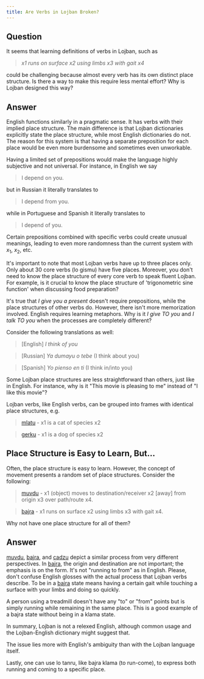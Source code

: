 ```yaml
---
title: Are Verbs in Lojban Broken?
---
```


<div class="lojbo simple_blockquotes"></div>

## Question

It seems that learning definitions of verbs in Lojban, such as

> *x1 runs on surface x2 using limbs x3 with gait x4*

could be challenging because almost every verb has its own distinct place structure. Is there a way to make this require less mental effort? Why is Lojban designed this way?

## Answer

English functions similarly in a pragmatic sense. It has verbs with their implied place structure. The main difference is that Lojban dictionaries explicitly state the place structure, while most English dictionaries do not. The reason for this system is that having a separate preposition for each place would be even more burdensome and sometimes even unworkable. 

Having a limited set of prepositions would make the language highly subjective and not universal. For instance, in English we say

> I depend on you.

but in Russian it literally translates to

> I depend from you.

while in Portuguese and Spanish it literally translates to

> I depend of you.

Certain prepositions combined with specific verbs could create unusual meanings, leading to even more randomness than the current system with $x_1$, $x_2$, etc.

It's important to note that most Lojban verbs have up to three places only. Only about 30 core verbs (lo gismu) have five places. Moreover, you don't need to know the place structure of every core verb to speak fluent Lojban. For example, is it crucial to know the place structure of 'trigonometric sine function' when discussing food preparation?

It's true that _I give you a present_ doesn't require prepositions, while the place structures of other verbs do. However, there isn't more memorization involved. English requires learning metaphors. Why is it _I give TO you_ and _I talk TO you_ when the processes are completely different?

Consider the following translations as well:

> [English] *I think of you*

> [Russian] *Ya dumayu o tebe* (I think about you)

> [Spanish] *Yo pienso en ti* (I think in/into you)

Some Lojban place structures are less straightforward than others, just like in English. For instance, why is it "This movie is pleasing to me" instead of "I like this movie"?

Lojban verbs, like English verbs, can be grouped into frames with identical place structures, e.g.

> <a href="https://la-lojban.github.io/sutysisku/lojban/#seskari=cnano&sisku=mlatu&bangu=en&versio=masno">mlatu</a> - x1 is a cat of species x2

> <a href="https://la-lojban.github.io/sutysisku/lojban/#seskari=cnano&sisku=gerku&bangu=en&versio=masno">gerku</a> - x1 is a dog of species x2

## Place Structure is Easy to Learn, But...

Often, the place structure is easy to learn. However, the concept of movement presents a random set of place structures. Consider the following:

> <a href="https://la-lojban.github.io/sutysisku/lojban/#seskari=cnano&sisku=muvdu&bangu=en&versio=masno">muvdu</a> - x1 (object) moves to destination/receiver x2 [away] from origin x3 over path/route x4.

> <a href="https://la-lojban.github.io/sutysisku/lojban/#seskari=cnano&sisku=bajra&bangu=en&versio=masno">bajra</a> - x1 runs on surface x2 using limbs x3 with gait x4.

Why not have one place structure for all of them?

## Answer

<a href="https://la-lojban.github.io/sutysisku/lojban/#seskari=cnano&sisku=muvdu&bangu=en&versio=masno">muvdu</a>, <a href="https://la-lojban.github.io/sutysisku/lojban/#seskari=cnano&sisku=bajra&bangu=en&versio=masno">bajra</a>, and <a href="https://la-lojban.github.io/sutysisku/lojban/#seskari=cnano&sisku=cadzu&bangu=en&versio=masno">cadzu</a> depict a similar process from very different perspectives. In <a href="https://la-lojban.github.io/sutysisku/lojban/#seskari=cnano&sisku=bajra&bangu=en&versio=masno">bajra</a>, the origin and destination are not important; the emphasis is on the form. It's not "running to from" as in English. Please, don't confuse English glosses with the actual process that Lojban verbs describe. To be in a <a href="https://la-lojban.github.io/sutysisku/lojban/#seskari=cnano&sisku=bajra&bangu=en&versio=masno">bajra</a> state means having a certain gait while touching a surface with your limbs and doing so quickly.

A person using a treadmill doesn't have any "to" or "from" points but is simply running while remaining in the same place. This is a good example of a bajra state without being in a klama state.

In summary, Lojban is not a relexed English, although common usage and the Lojban-English dictionary might suggest that.

The issue lies more with English's ambiguity than with the Lojban language itself.

Lastly, one can use lo tanru, like bajra klama (to run-come), to express both running and coming to a specific place.
